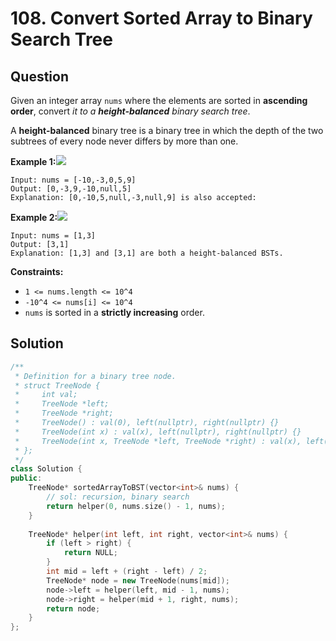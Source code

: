 # 108. Convert Sorted Array to Binary Search Tree

## Question

Given an integer array `nums` where the elements are sorted in **ascending order**, convert _it to a **height-balanced** binary search tree_.

A **height-balanced** binary tree is a binary tree in which the depth of the two subtrees of every node never differs by more than one.

**Example 1:**![](https://assets.leetcode.com/uploads/2021/02/18/btree1.jpg)

```text
Input: nums = [-10,-3,0,5,9]
Output: [0,-3,9,-10,null,5]
Explanation: [0,-10,5,null,-3,null,9] is also accepted:

```

**Example 2:**![](https://assets.leetcode.com/uploads/2021/02/18/btree.jpg)

```text
Input: nums = [1,3]
Output: [3,1]
Explanation: [1,3] and [3,1] are both a height-balanced BSTs.
```

**Constraints:**

* `1 <= nums.length <= 10^4`
* `-10^4 <= nums[i] <= 10^4`
* `nums` is sorted in a **strictly increasing** order.

## Solution

```cpp
/**
 * Definition for a binary tree node.
 * struct TreeNode {
 *     int val;
 *     TreeNode *left;
 *     TreeNode *right;
 *     TreeNode() : val(0), left(nullptr), right(nullptr) {}
 *     TreeNode(int x) : val(x), left(nullptr), right(nullptr) {}
 *     TreeNode(int x, TreeNode *left, TreeNode *right) : val(x), left(left), right(right) {}
 * };
 */
class Solution {
public:
    TreeNode* sortedArrayToBST(vector<int>& nums) {
        // sol: recursion, binary search
        return helper(0, nums.size() - 1, nums);
    }
    
    TreeNode* helper(int left, int right, vector<int>& nums) {
        if (left > right) {
            return NULL;
        }
        int mid = left + (right - left) / 2;
        TreeNode* node = new TreeNode(nums[mid]);
        node->left = helper(left, mid - 1, nums);
        node->right = helper(mid + 1, right, nums);
        return node;
    }
};
```

